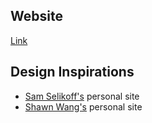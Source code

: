 ## Website

[Link](https://michaelchen.io/)

## Design Inspirations

- [Sam Selikoff's](https://github.com/samselikoff/samselikoff.com) personal site
- [Shawn Wang's](https://github.com/sw-yx/swyxdotio) personal site
